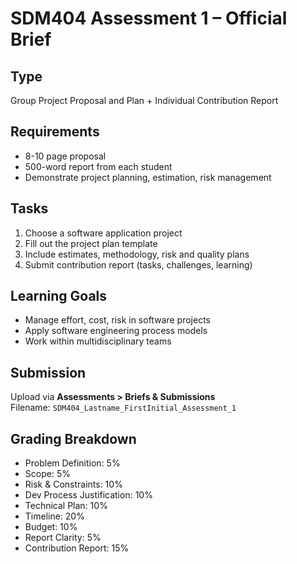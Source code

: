 # SDM404 Assessment 1 – Official Brief

## Type
Group Project Proposal and Plan + Individual Contribution Report

## Requirements
- 8-10 page proposal
- 500-word report from each student
- Demonstrate project planning, estimation, risk management

## Tasks
1. Choose a software application project
2. Fill out the project plan template
3. Include estimates, methodology, risk and quality plans
4. Submit contribution report (tasks, challenges, learning)

## Learning Goals
- Manage effort, cost, risk in software projects
- Apply software engineering process models
- Work within multidisciplinary teams

## Submission
Upload via **Assessments > Briefs & Submissions**  
Filename: `SDM404_Lastname_FirstInitial_Assessment_1`

## Grading Breakdown
- Problem Definition: 5%
- Scope: 5%
- Risk & Constraints: 10%
- Dev Process Justification: 10%
- Technical Plan: 10%
- Timeline: 20%
- Budget: 10%
- Report Clarity: 5%
- Contribution Report: 15%